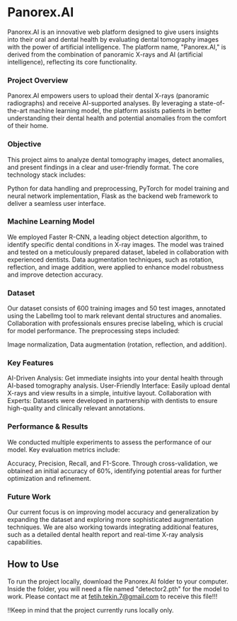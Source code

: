# Panorex.AI
Panorex.AI is an innovative web platform designed to give users insights into their oral and dental health by evaluating dental tomography images with the power of artificial intelligence. The platform name, "Panorex.AI," is derived from the combination of panoramic X-rays and AI (artificial intelligence), reflecting its core functionality.

### Project Overview
Panorex.AI empowers users to upload their dental X-rays (panoramic radiographs) and receive AI-supported analyses. By leveraging a state-of-the-art machine learning model, the platform assists patients in better understanding their dental health and potential anomalies from the comfort of their home.

### Objective
This project aims to analyze dental tomography images, detect anomalies, and present findings in a clear and user-friendly format. The core technology stack includes:

Python for data handling and preprocessing,
PyTorch for model training and neural network implementation,
Flask as the backend web framework to deliver a seamless user interface.

### Machine Learning Model
We employed Faster R-CNN, a leading object detection algorithm, to identify specific dental conditions in X-ray images. The model was trained and tested on a meticulously prepared dataset, labeled in collaboration with experienced dentists. Data augmentation techniques, such as rotation, reflection, and image addition, were applied to enhance model robustness and improve detection accuracy.

### Dataset
Our dataset consists of 600 training images and 50 test images, annotated using the LabelImg tool to mark relevant dental structures and anomalies. Collaboration with professionals ensures precise labeling, which is crucial for model performance. The preprocessing steps included:

Image normalization,
Data augmentation (rotation, reflection, and addition).

### Key Features
AI-Driven Analysis: Get immediate insights into your dental health through AI-based tomography analysis.
User-Friendly Interface: Easily upload dental X-rays and view results in a simple, intuitive layout.
Collaboration with Experts: Datasets were developed in partnership with dentists to ensure high-quality and clinically relevant annotations.

### Performance & Results
We conducted multiple experiments to assess the performance of our model. Key evaluation metrics include:

Accuracy, Precision, Recall, and F1-Score. Through cross-validation, we obtained an initial accuracy of 60%, identifying potential areas for further optimization and refinement.

### Future Work
Our current focus is on improving model accuracy and generalization by expanding the dataset and exploring more sophisticated augmentation techniques. We are also working towards integrating additional features, such as a detailed dental health report and real-time X-ray analysis capabilities.

## How to Use
To run the project locally, download the Panorex.AI folder to your computer. Inside the folder, you will need a file named "detector2.pth" for the model to work. 
Please contact me at fetih.tekin.7@gmail.com to receive this file!!!

!!Keep in mind that the project currently runs locally only.
